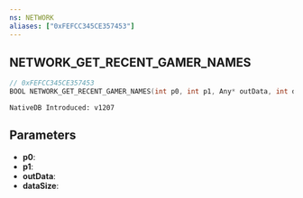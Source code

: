 ```yaml
---
ns: NETWORK
aliases: ["0xFEFCC345CE357453"]
---
```

## NETWORK_GET_RECENT_GAMER_NAMES

```c
// 0xFEFCC345CE357453
BOOL NETWORK_GET_RECENT_GAMER_NAMES(int p0, int p1, Any* outData, int dataSize);
```

```
NativeDB Introduced: v1207
```

## Parameters
* **p0**:
* **p1**:
* **outData**:
* **dataSize**:
